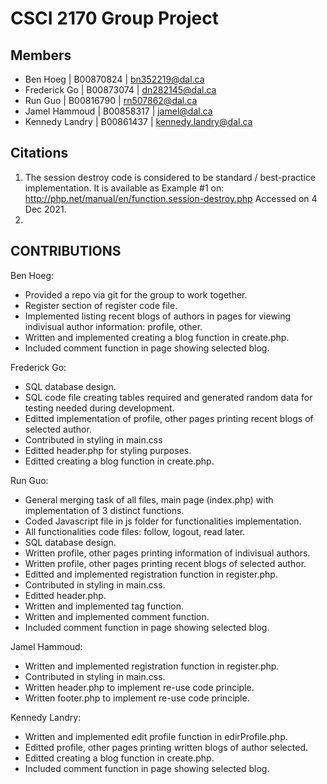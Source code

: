 # CSCI 2170 Group Project

## Members

* Ben Hoeg | B00870824  | bn352219@dal.ca
* Frederick Go | B00873074 | dn282145@dal.ca
* Run Guo | B00816790 | rn507862@dal.ca
* Jamel Hammoud | B00858317 | jamel@dal.ca
* Kennedy Landry | B00861437 | kennedy.landry@dal.ca

## Citations

1. The session destroy code is considered to be standard / best-practice implementation. It is available as Example #1 on: http://php.net/manual/en/function.session-destroy.php Accessed on 4 Dec 2021.
2. 

## CONTRIBUTIONS

Ben Hoeg: 
- Provided a repo via git for the group to work together. 
- Register section of register code file. 
- Implemented listing recent blogs of authors in pages for viewing indivisual author information: profile, other.
- Written and implemented creating a blog function in create.php. 
- Included comment function in page showing selected blog. 

Frederick Go: 
- SQL database design. 
- SQL code file creating tables required and generated random data for testing needed during development. 
- Editted implementation of profile, other pages printing recent blogs of selected author.
- Contributed in styling in main.css
- Editted header.php for styling purposes. 
- Editted creating a blog function in create.php.     

Run Guo: 
- General merging task of all files, main page (index.php) with implementation of 3 distinct functions. 
- Coded Javascript file in js folder for functionalities implementation. 
- All functionalities code files: follow, logout, read later. 
- SQL database design.
- Written profile, other pages printing information of indivisual authors. 
- Written profile, other pages printing recent blogs of selected author.
- Editted and implemented registration function in register.php. 
- Contributed in styling in main.css.
- Editted header.php. 
- Written and implemented tag function. 
- Written and implemented comment function. 
- Included comment function in page showing selected blog. 

Jamel Hammoud: 
- Written and implemented registration function in register.php. 
- Contributed in styling in main.css.
- Written header.php to implement re-use code principle. 
- Written footer.php to implement re-use code principle. 

Kennedy Landry: 
- Written and implemented edit profile function in edirProfile.php. 
- Editted profile, other pages printing written blogs of author selected. 
- Editted creating a blog function in create.php. 
- Included comment function in page showing selected blog. 